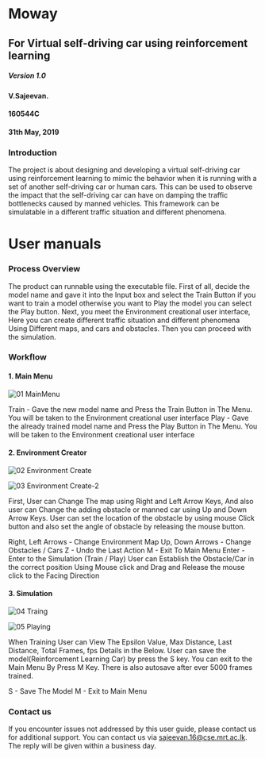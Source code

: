 # Moway

## For Virtual self-driving car using reinforcement learning

##### Version 1.0

#### V.Sajeevan.

#### 160544C

#### 31th May, 2019


### Introduction

The project is about designing and developing a virtual self-driving car using
reinforcement learning to mimic the behavior when it is running with a set of another
self-driving car or human cars. This can be used to observe the impact that the
self-driving car can have on damping the traffic bottlenecks caused by manned vehicles.
This framework can be simulatable in a different traffic situation and different
phenomena.


# User manuals

### Process Overview

The product can runnable using the executable file. First of all, decide the model name
and gave it into the Input box and select the Train Button if you want to train a model
otherwise you want to Play the model you can select the Play button. Next, you meet the
Environment creational user interface, Here you can create different traffic situation and
different phenomena Using Different maps, and cars and obstacles. Then you can
proceed with the simulation.

### Workflow

#### 1. Main Menu

![01  MainMenu](https://user-images.githubusercontent.com/37554141/58656630-4d50e600-833a-11e9-9918-c3c17e4c6177.png)

Train - Gave the new model name and Press the Train Button in The Menu. You
will be taken to the Environment creational user interface
Play - Gave the already trained model name and Press the Play Button in The
Menu. You will be taken to the Environment creational user interface

#### 2. Environment Creator

![02  Environment Create](https://user-images.githubusercontent.com/37554141/58656664-593ca800-833a-11e9-900a-b7af21bbb2d2.png)


![03  Environment Create-2](https://user-images.githubusercontent.com/37554141/58656672-5b9f0200-833a-11e9-9986-f50c40f0aef4.png)

First, User can Change The map using Right and Left Arrow Keys, And also user
can Change the adding obstacle or manned car using Up and Down Arrow Keys.
User can set the location of the obstacle by using mouse Click button and also set
the angle of obstacle by releasing the mouse button.

Right, Left Arrows     -     Change Environment Map
Up, Down Arrows     -     Change Obstacles / Cars
Z     -     Undo the Last Action
M     -     Exit To Main Menu
Enter     -     Enter to the Simulation (Train / Play)
User can Establish the Obstacle/Car in the correct position Using Mouse click
and Drag and Release the mouse click to the Facing Direction

#### 3. Simulation

![04  Traing](https://user-images.githubusercontent.com/37554141/58656683-5e99f280-833a-11e9-83c9-9ea54548acb8.png)


![05  Playing](https://user-images.githubusercontent.com/37554141/58656689-6194e300-833a-11e9-8ffa-163e52615e6a.png)


When Training User can View The Epsilon Value, Max Distance, Last Distance,
Total Frames, fps Details in the Below. User can save the model(Reinforcement
Learning Car) by press the S key. You can exit to the Main Menu By Press M Key.
There is also autosave after ever 5000 frames trained.

S     -     Save The Model
M     -     Exit to Main Menu

### Contact us

If you encounter issues not addressed by this user guide, please contact us for additional
support. You can contact us via ​sajeevan.16@cse.mrt.ac.lk​. The reply will be given within a
business day.


